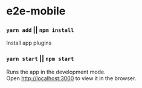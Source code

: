 # e2e-mobile


### `yarn add` || `npm install`
Install app plugins

### `yarn start` || `npm start`
Runs the app in the development mode.<br />
Open [http://localhost:3000](http://localhost:3000) to view it in the browser.
